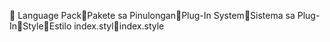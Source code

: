       Language Pack   Pakete sa Pinulongan   Plug-In System   Sistema sa Plug-In   Style   Estilo
   index.styl   index.style